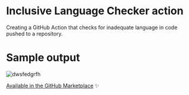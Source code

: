 # Inclusive Language Checker action
Creating a GitHub Action that checks for inadequate language in code pushed to a repository.

# Sample output

![dwsfedgrfh](https://github.com/user-attachments/assets/6d814fd4-5a2f-4196-9fa3-bd9d8b804c1f)

[Available in the GitHub Marketplace](https://github.com/marketplace/actions/inclusive-language-checker) ✨


